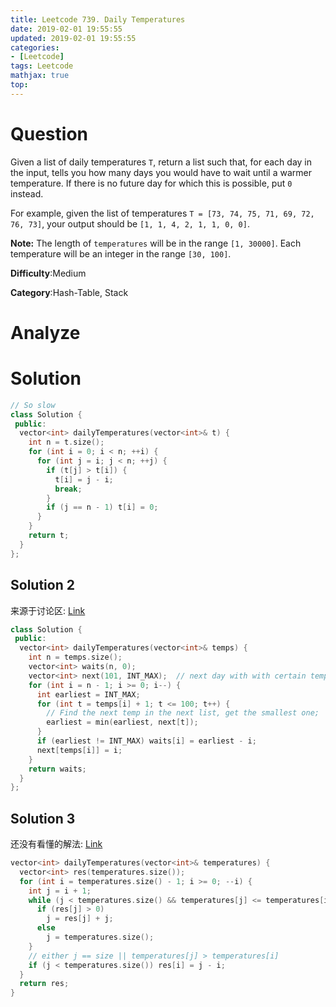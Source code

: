 ```yaml
---
title: Leetcode 739. Daily Temperatures
date: 2019-02-01 19:55:55
updated: 2019-02-01 19:55:55
categories: 
- [Leetcode]
tags: Leetcode
mathjax: true
top:
---
```


# Question

Given a list of daily temperatures  `T`, return a list such that, for each day in the input, tells you how many days you would have to wait until a warmer temperature. If there is no future day for which this is possible, put  `0`  instead.

For example, given the list of temperatures  `T = [73, 74, 75, 71, 69, 72, 76, 73]`, your output should be  `[1, 1, 4, 2, 1, 1, 0, 0]`.

**Note:**  The length of  `temperatures`  will be in the range  `[1, 30000]`. Each temperature will be an integer in the range  `[30, 100]`.

**Difficulty**:Medium

**Category**:Hash-Table, Stack

<!-- more -->

# Analyze

# Solution

```cpp
// So slow
class Solution {
 public:
  vector<int> dailyTemperatures(vector<int>& t) {
    int n = t.size();
    for (int i = 0; i < n; ++i) {
      for (int j = i; j < n; ++j) {
        if (t[j] > t[i]) {
          t[i] = j - i;
          break;
        }
        if (j == n - 1) t[i] = 0;
      }
    }
    return t;
  }
};
```

## Solution 2

来源于讨论区: [Link](https://leetcode.com/problems/daily-temperatures/discuss/109869/JavaC%2B%2B-Clean-Code)

```cpp
class Solution {
 public:
  vector<int> dailyTemperatures(vector<int>& temps) {
    int n = temps.size();
    vector<int> waits(n, 0);
    vector<int> next(101, INT_MAX);  // next day with with certain temperature.
    for (int i = n - 1; i >= 0; i--) {
      int earliest = INT_MAX;
      for (int t = temps[i] + 1; t <= 100; t++) {
        // Find the next temp in the next list, get the smallest one;
        earliest = min(earliest, next[t]);
      }
      if (earliest != INT_MAX) waits[i] = earliest - i;
      next[temps[i]] = i;
    }
    return waits;
  }
};
```

## Solution 3

<!-- TODO: Understand this solution -->

还没有看懂的解法: [Link](https://leetcode.com/problems/daily-temperatures/discuss/121787/C%2B%2B-Clean-code-with-explanation%3A-O(n)-time-and-O(1)-space-(beats-99.13))

```cpp
vector<int> dailyTemperatures(vector<int>& temperatures) {
  vector<int> res(temperatures.size());
  for (int i = temperatures.size() - 1; i >= 0; --i) {
    int j = i + 1;
    while (j < temperatures.size() && temperatures[j] <= temperatures[i]) {
      if (res[j] > 0)
        j = res[j] + j;
      else
        j = temperatures.size();
    }
    // either j == size || temperatures[j] > temperatures[i]
    if (j < temperatures.size()) res[i] = j - i;
  }
  return res;
}
```
